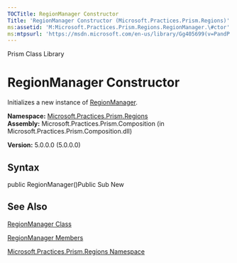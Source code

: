 ```yaml
---
TOCTitle: RegionManager Constructor
Title: 'RegionManager Constructor (Microsoft.Practices.Prism.Regions)'
ms:assetid: 'M:Microsoft.Practices.Prism.Regions.RegionManager.\#ctor'
ms:mtpsurl: 'https://msdn.microsoft.com/en-us/library/Gg405699(v=PandP.50)'
---
```


Prism Class Library

RegionManager Constructor
=========================

Initializes a new instance of [RegionManager](https://msdn.microsoft.com/library/microsoft.practices.prism.regions.regionmanager).

**Namespace:** [Microsoft.Practices.Prism.Regions](https://msdn.microsoft.com/library/microsoft.practices.prism.regions)
**Assembly:** Microsoft.Practices.Prism.Composition (in Microsoft.Practices.Prism.Composition.dll)

**Version:** 5.0.0.0 (5.0.0.0)

## Syntax


public RegionManager()Public Sub New

See Also
--------


[RegionManager Class](https://msdn.microsoft.com/library/microsoft.practices.prism.regions.regionmanager)

[RegionManager Members](https://msdn.microsoft.com/allmembers.t:microsoft.practices.prism.regions.regionmanager)

[Microsoft.Practices.Prism.Regions Namespace](https://msdn.microsoft.com/library/microsoft.practices.prism.regions)
